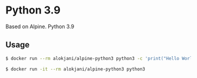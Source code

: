 # Python 3.9 

Based on Alpine. Python 3.9

## Usage

```bash
$ docker run --rm alokjani/alpine-python3 python3 -c 'print("Hello World")'
```

```bash
$ docker run -it --rm alokjani/alpine-python3 python3
```
